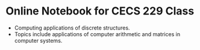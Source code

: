 # Online Notebook for CECS 229 Class

* Computing applications of discrete structures. 
* Topics include applications of computer arithmetic and matrices in computer systems. 
